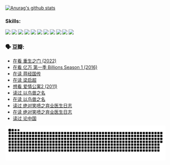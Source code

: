
[![Anurag's github stats](https://github-readme-stats.vercel.app/api?username=w940853815)](https://github.com/anuraghazra/github-readme-stats)

### Skills:

<code><img height="32" src="https://cdn.jsdelivr.net/npm/simple-icons@v5/icons/python.svg"></code>
<code><img height="32" src="https://cdn.jsdelivr.net/npm/simple-icons@v5/icons/javascript.svg"></code>
<code><img height="32" src="https://cdn.jsdelivr.net/npm/simple-icons@v5/icons/django.svg"></code>
<code><img height="32" src="https://cdn.jsdelivr.net/npm/simple-icons@v5/icons/flask.svg"></code>
<code><img height="32" src="https://cdn.jsdelivr.net/npm/simple-icons@v5/icons/vuetify.svg"></code>
<code><img height="32" src="https://cdn.jsdelivr.net/npm/simple-icons@v5/icons/git.svg"></code>
<code><img height="32" src="https://cdn.jsdelivr.net/npm/simple-icons@v5/icons/docker.svg"></code>
<code><img height="32" src="https://cdn.jsdelivr.net/npm/simple-icons@v5/icons/postgresql.svg"></code>
<code><img height="32" src="https://cdn.jsdelivr.net/npm/simple-icons@v5/icons/elasticsearch.svg"></code>
<code><img height="32" src="https://cdn.jsdelivr.net/npm/simple-icons@v5/icons/macos.svg"></code>
<code><img height="32" src="https://cdn.jsdelivr.net/npm/simple-icons@v5/icons/linux.svg"></code>

### 🗣 豆瓣:

<!-- DOUBAN-ACTIVITIES:START -->
- [在看 重生之门‎ (2022)](https://www.douban.com/people/136069238/status/3882598762/?_i=53992412)
- [在看 亿万 第一季 Billions Season 1‎ (2016)](https://www.douban.com/people/136069238/status/3878098700/?_i=53992412)
- [在读 蒋经国传](https://www.douban.com/people/136069238/status/3877458956/?_i=53992412)
- [在读 梁启超](https://www.douban.com/people/136069238/status/3876806133/?_i=53992412)
- [想看 爱情公寓2‎ (2011)](https://www.douban.com/people/136069238/status/3876682115/?_i=53992412)
- [读过 以鸟兽之名](https://www.douban.com/people/136069238/status/3876369302/?_i=53992412)
- [在读 以鸟兽之名](https://www.douban.com/people/136069238/status/3869094471/?_i=53992412)
- [读过 绝对笑喷之弃业医生日志](https://www.douban.com/people/136069238/status/3869093225/?_i=53992412)
- [在读 绝对笑喷之弃业医生日志](https://www.douban.com/people/136069238/status/3862106751/?_i=53992413)
- [读过 论中国](https://www.douban.com/people/136069238/status/3862105795/?_i=53992413)
<!-- DOUBAN-ACTIVITIES:END -->


![Snake animation](https://raw.githubusercontent.com/w940853815/w940853815/output/github-contribution-grid-snake.svg)

<!--
**w940853815/w940853815** is a ✨ _special_ ✨ repository because its `README.md` (this file) appears on your GitHub profile.

Here are some ideas to get you started:

- 🔭 I’m currently working on ...
- 🌱 I’m currently learning ...
- 👯 I’m looking to collaborate on ...
- 🤔 I’m looking for help with ...
- 💬 Ask me about ...
- 📫 How to reach me: ...
- 😄 Pronouns: ...
- ⚡ Fun fact: ...
-->
